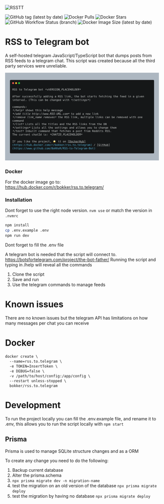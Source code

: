 ![RSSTT](https://github.com/BoKKeR/RSS-to-Telegram-Bot/raw/master/rsstt.png)




![GitHub tag (latest by date)](https://img.shields.io/github/v/tag/bokker/rss-to-telegram-bot?label=release) ![Docker Pulls](https://img.shields.io/docker/pulls/bokker/rss.to.telegram) ![Docker Stars](https://img.shields.io/docker/stars/bokker/rss.to.telegram) ![GitHub Workflow Status (branch)](https://img.shields.io/github/workflow/status/BoKKeR/RSS-to-telegram-Bot/master/master) ![Docker Image Size (latest by date)](https://img.shields.io/docker/image-size/bokker/rss.to.telegram) 
# RSS to Telegram bot

A self-hosted telegram JavaScript/TypeScript bot that dumps posts from RSS feeds to a telegram chat. 
This script was created because all the third party services were unreliable.

![help](img/help.png)

### Docker

For the docker image go to: https://hub.docker.com/r/bokker/rss.to.telegram/

### Installation

Dont forget to use the right node version. `nvm use` or match the version in `.nvmrc`

```sh
npm install
cp .env.example .env
npm run dev
```

Dont forget to fill the .env file

A telegram bot is needed that the script will connect to. https://botsfortelegram.com/project/the-bot-father/
Running the script and typing in /help will reveal all the commands

1. Clone the script
2. Save and run
3. Use the telegram commands to manage feeds

# Known issues

There are no known issues but the telegram API has limitations on how many messages per chat you can receive

# Docker

```
docker create \
  --name=rss.to.telegram \
  -e TOKEN=InsertToken \
  -e DEBUG=false \
  -v /path/to/host/config:/app/config \
  --restart unless-stopped \
  bokker/rss.to.telegram
```

# Development

To run the project locally you can fill the .env.example file, and rename it to .env, this allows you to run the script locally with `npm start`

## Prisma

Prisma is used to manage SQLite structure changes and as a ORM

To create any change you need to do the following:

1. Backup current database
2. Alter the prisma.schema
3. `npx prisma migrate dev -n migration-name`
4. test the migration on an old version of the database `npx prisma migrate deploy`
5. test the migration by having no database `npx prisma migrate deploy`